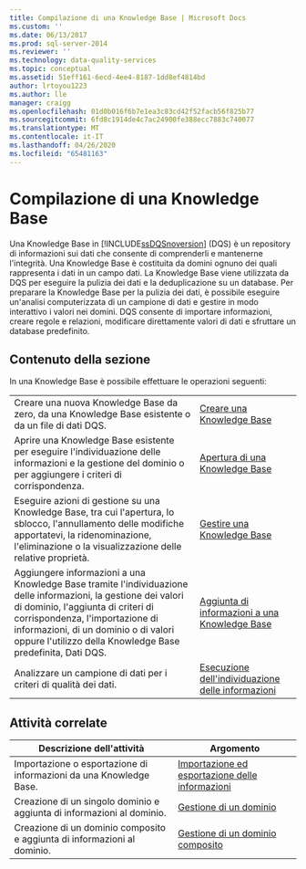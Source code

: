 ```yaml
---
title: Compilazione di una Knowledge Base | Microsoft Docs
ms.custom: ''
ms.date: 06/13/2017
ms.prod: sql-server-2014
ms.reviewer: ''
ms.technology: data-quality-services
ms.topic: conceptual
ms.assetid: 51eff161-6ecd-4ee4-8187-1dd8ef4814bd
author: lrtoyou1223
ms.author: lle
manager: craigg
ms.openlocfilehash: 01d0b016f6b7e1ea3c83cd42f52facb56f825b77
ms.sourcegitcommit: 6fd8c1914de4c7ac24900fe388ecc7883c740077
ms.translationtype: MT
ms.contentlocale: it-IT
ms.lasthandoff: 04/26/2020
ms.locfileid: "65481163"
---
```

# <a name="building-a-knowledge-base"></a>Compilazione di una Knowledge Base
  Una Knowledge Base in [!INCLUDE[ssDQSnoversion](../includes/ssdqsnoversion-md.md)] (DQS) è un repository di informazioni sui dati che consente di comprenderli e mantenerne l'integrità. Una Knowledge Base è costituita da domini ognuno dei quali rappresenta i dati in un campo dati. La Knowledge Base viene utilizzata da DQS per eseguire la pulizia dei dati e la deduplicazione su un database. Per preparare la Knowledge Base per la pulizia dei dati, è possibile eseguire un'analisi computerizzata di un campione di dati e gestire in modo interattivo i valori nei domini. DQS consente di importare informazioni, creare regole e relazioni, modificare direttamente valori di dati e sfruttare un database predefinito.  
  
## <a name="in-this-section"></a>Contenuto della sezione  
 In una Knowledge Base è possibile effettuare le operazioni seguenti:  
  
|||  
|-|-|  
|Creare una nuova Knowledge Base da zero, da una Knowledge Base esistente o da un file di dati DQS.|[Creare una Knowledge Base](../../2014/data-quality-services/create-a-knowledge-base.md)|  
|Aprire una Knowledge Base esistente per eseguire l'individuazione delle informazioni e la gestione del dominio o per aggiungere i criteri di corrispondenza.|[Apertura di una Knowledge Base](../../2014/data-quality-services/open-a-knowledge-base.md)|  
|Eseguire azioni di gestione su una Knowledge Base, tra cui l'apertura, lo sblocco, l'annullamento delle modifiche apportatevi, la ridenominazione, l'eliminazione o la visualizzazione delle relative proprietà.|[Gestire una Knowledge Base](../../2014/data-quality-services/manage-a-knowledge-base.md)|  
|Aggiungere informazioni a una Knowledge Base tramite l'individuazione delle informazioni, la gestione dei valori di dominio, l'aggiunta di criteri di corrispondenza, l'importazione di informazioni, di un dominio o di valori oppure l'utilizzo della Knowledge Base predefinita, Dati DQS.|[Aggiunta di informazioni a una Knowledge Base](../../2014/data-quality-services/adding-knowledge-to-a-knowledge-base.md)|  
|Analizzare un campione di dati per i criteri di qualità dei dati.|[Esecuzione dell'individuazione delle informazioni](../../2014/data-quality-services/perform-knowledge-discovery.md)|  
  
## <a name="related-tasks"></a>Attività correlate  
  
|Descrizione dell'attività|Argomento|  
|----------------------|-----------|  
|Importazione o esportazione di informazioni da una Knowledge Base.|[Importazione ed esportazione delle informazioni](../../2014/data-quality-services/importing-and-exporting-knowledge.md)|  
|Creazione di un singolo dominio e aggiunta di informazioni al dominio.|[Gestione di un dominio](../../2014/data-quality-services/managing-a-domain.md)|  
|Creazione di un dominio composito e aggiunta di informazioni al dominio.|[Gestione di un dominio composito](../../2014/data-quality-services/managing-a-composite-domain.md)|  
  
  
